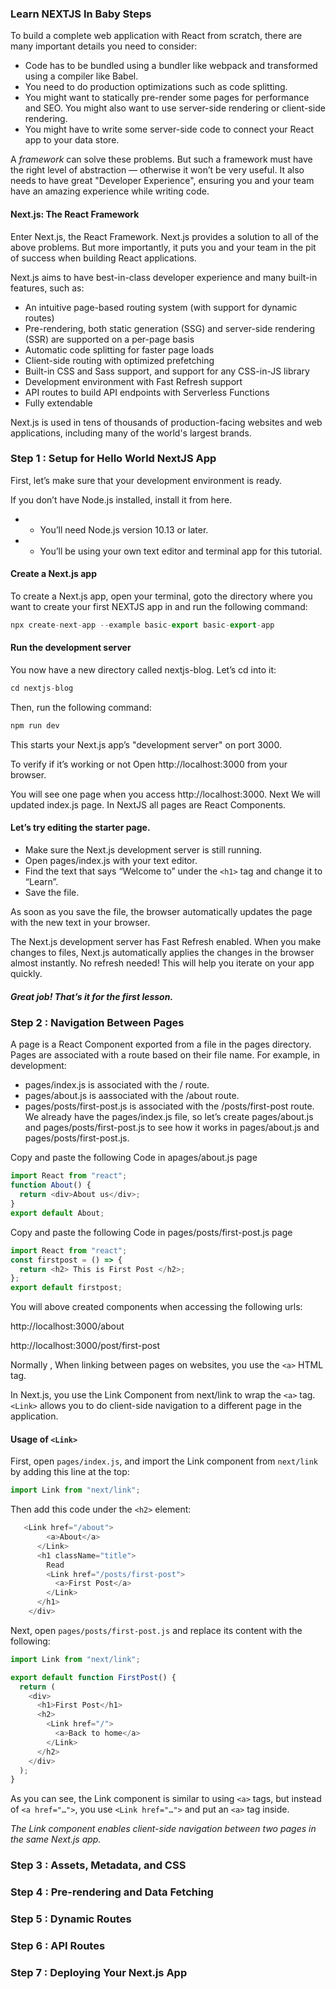 ### Learn NEXTJS In Baby Steps

To build a complete web application with React from scratch, there are many important details you need to consider:

- Code has to be bundled using a bundler like webpack and transformed using a compiler like Babel.
- You need to do production optimizations such as code splitting.
- You might want to statically pre-render some pages for performance and SEO. You might also want to use server-side rendering or client-side rendering.
- You might have to write some server-side code to connect your React app to your data store.

A _framework_ can solve these problems. But such a framework must have the right level of abstraction — otherwise it won’t be very useful. It also needs to have great "Developer Experience", ensuring you and your team have an amazing experience while writing code.

#### Next.js: The React Framework

Enter Next.js, the React Framework. Next.js provides a solution to all of the above problems. But more importantly, it puts you and your team in the pit of success when building React applications.

Next.js aims to have best-in-class developer experience and many built-in features, such as:

- An intuitive page-based routing system (with support for dynamic routes)
- Pre-rendering, both static generation (SSG) and server-side rendering (SSR) are supported on a per-page basis
- Automatic code splitting for faster page loads
- Client-side routing with optimized prefetching
- Built-in CSS and Sass support, and support for any CSS-in-JS library
- Development environment with Fast Refresh support
- API routes to build API endpoints with Serverless Functions
- Fully extendable

Next.js is used in tens of thousands of production-facing websites and web applications, including many of the world's largest brands.

### Step 1 : Setup for Hello World NextJS App

First, let’s make sure that your development environment is ready.

If you don’t have Node.js installed, install it from here.

- - You’ll need Node.js version 10.13 or later.
- - You’ll be using your own text editor and terminal app for this tutorial.

#### Create a Next.js app

To create a Next.js app, open your terminal, goto the directory where you want to create your first NEXTJS app in and run the following command:

```javascript
npx create-next-app --example basic-export basic-export-app
```

#### Run the development server

You now have a new directory called nextjs-blog. Let’s cd into it:

```javascript
cd nextjs-blog
```

Then, run the following command:

```javascript
npm run dev
```

This starts your Next.js app’s "development server" on port 3000.

To verify if it’s working or not Open http://localhost:3000 from your browser.

You will see one page when you access http://localhost:3000. Next We will updated index.js page. In NextJS all pages are React Components.

#### Let’s try editing the starter page.

- Make sure the Next.js development server is still running.
- Open pages/index.js with your text editor.
- Find the text that says “Welcome to” under the `<h1>` tag and change it to “Learn”.
- Save the file.

As soon as you save the file, the browser automatically updates the page with the new text in your browser.

The Next.js development server has Fast Refresh enabled. When you make changes to files, Next.js automatically applies the changes in the browser almost instantly. No refresh needed! This will help you iterate on your app quickly.

##### Great job! That’s it for the first lesson.

### Step 2 : Navigation Between Pages

A page is a React Component exported from a file in the pages directory.
Pages are associated with a route based on their file name. For example, in development:

- pages/index.js is associated with the / route.
- pages/about.js is aassociated with the /about route.
- pages/posts/first-post.js is associated with the /posts/first-post route.
  We already have the pages/index.js file, so let’s create pages/about.js and pages/posts/first-post.js to see how it works in pages/about.js and pages/posts/first-post.js.

Copy and paste the following Code in apages/about.js page

```javascript
import React from "react";
function About() {
  return <div>About us</div>;
}
export default About;
```

Copy and paste the following Code in pages/posts/first-post.js page

```javascript
import React from "react";
const firstpost = () => {
  return <h2> This is First Post </h2>;
};
export default firstpost;
```

You will above created components when accessing the following urls:

http://localhost:3000/about

http://localhost:3000/post/first-post

Normally , When linking between pages on websites, you use the `<a>` HTML tag.

In Next.js, you use the Link Component from next/link to wrap the `<a>` tag. `<Link>` allows you to do client-side navigation to a different page in the application.

#### Usage of `<Link>`

First, open `pages/index.js`, and import the Link component from `next/link` by adding this line at the top:

```javascript
import Link from "next/link";
```

Then add this code under the `<h2>` element:

```javascript
   <Link href="/about">
        <a>About</a>
      </Link>
      <h1 className="title">
        Read
        <Link href="/posts/first-post">
          <a>First Post</a>
        </Link>
      </h1>
    </div>
```

Next, open `pages/posts/first-post.js` and replace its content with the following:

```javascript
import Link from "next/link";

export default function FirstPost() {
  return (
    <div>
      <h1>First Post</h1>
      <h2>
        <Link href="/">
          <a>Back to home</a>
        </Link>
      </h2>
    </div>
  );
}
```

As you can see, the Link component is similar to using `<a>` tags, but instead of
`<a href="…">`, you use `<Link href="…">` and put an `<a>` tag inside.

_The Link component enables client-side navigation between two pages in the same Next.js app._

### Step 3 : Assets, Metadata, and CSS

### Step 4 : Pre-rendering and Data Fetching

### Step 5 : Dynamic Routes

### Step 6 : API Routes

### Step 7 : Deploying Your Next.js App
